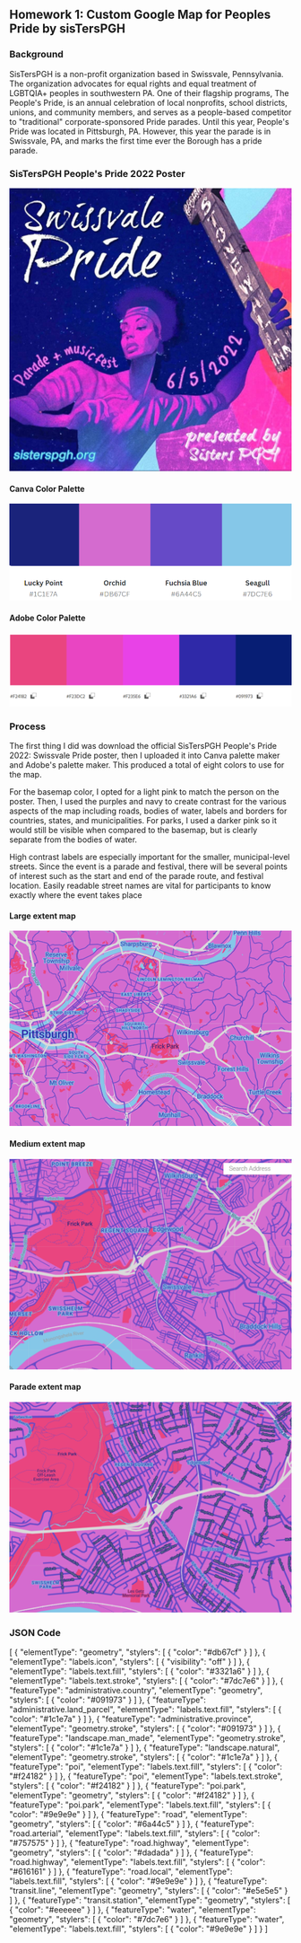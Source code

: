 ## Homework 1: Custom Google Map for Peoples Pride by sisTersPGH

### Background
SisTersPGH is a non-profit organization based in Swissvale, Pennsylvania. The organization advocates for equal rights and equal treatment of LGBTQIA+ peoples in southwestern PA. One of their flagship programs, The People's Pride, is an annual celebration of local nonprofits, school districts, unions, and community members, and serves as a people-based competitor to "traditional" corporate-sponsored Pride parades. Until this year, People's Pride was located in Pittsburgh, PA. However, this year the parade is in Swissvale, PA, and marks the first time ever the Borough has a pride parade. 

### SisTersPGH People's Pride 2022 Poster
![SisTersPGH People's Pride: Swissvale Pride Poster](PeoplesPride.jpeg)

#### Canva Color Palette
![Canva Color Palette](Canva_palette.png)

#### Adobe Color Palette
![Adobe Color Palette](Adobe_palette.png)

### Process
The first thing I did was download the official SisTersPGH People's Pride 2022: Swissvale Pride poster, then I uploaded it into Canva palette maker and Adobe's palette maker. This produced a total of eight colors to use for the map.

For the basemap color, I opted for a light pink to match the person on the poster. Then, I used the purples and navy to create contrast for the various aspects of the map including roads, bodies of water, labels and borders for countries, states, and municipalities. For parks, I used a darker pink so it would still be visible when compared to the basemap, but is clearly separate from the bodies of water.

High contrast labels are especially important for the smaller, municipal-level streets. Since the event is a parade and festival, there will be several points of interest such as the start and end of the parade route, and festival location. Easily readable street names are vital for participants to know exactly where the event takes place

#### Large extent map
![Large extent map](Peoples_PGH.png)

#### Medium extent map
![Medium extent map](Peoples_Swissvale.png)

#### Parade extent map
![Parade extent map](Peoples_route.png)

### JSON Code
[
  {
    "elementType": "geometry",
    "stylers": [
      {
        "color": "#db67cf"
      }
    ]
  },
  {
    "elementType": "labels.icon",
    "stylers": [
      {
        "visibility": "off"
      }
    ]
  },
  {
    "elementType": "labels.text.fill",
    "stylers": [
      {
        "color": "#3321a6"
      }
    ]
  },
  {
    "elementType": "labels.text.stroke",
    "stylers": [
      {
        "color": "#7dc7e6"
      }
    ]
  },
  {
    "featureType": "administrative.country",
    "elementType": "geometry",
    "stylers": [
      {
        "color": "#091973"
      }
    ]
  },
  {
    "featureType": "administrative.land_parcel",
    "elementType": "labels.text.fill",
    "stylers": [
      {
        "color": "#1c1e7a"
      }
    ]
  },
  {
    "featureType": "administrative.province",
    "elementType": "geometry.stroke",
    "stylers": [
      {
        "color": "#091973"
      }
    ]
  },
  {
    "featureType": "landscape.man_made",
    "elementType": "geometry.stroke",
    "stylers": [
      {
        "color": "#1c1e7a"
      }
    ]
  },
  {
    "featureType": "landscape.natural",
    "elementType": "geometry.stroke",
    "stylers": [
      {
        "color": "#1c1e7a"
      }
    ]
  },
  {
    "featureType": "poi",
    "elementType": "labels.text.fill",
    "stylers": [
      {
        "color": "#f24182"
      }
    ]
  },
  {
    "featureType": "poi",
    "elementType": "labels.text.stroke",
    "stylers": [
      {
        "color": "#f24182"
      }
    ]
  },
  {
    "featureType": "poi.park",
    "elementType": "geometry",
    "stylers": [
      {
        "color": "#f24182"
      }
    ]
  },
  {
    "featureType": "poi.park",
    "elementType": "labels.text.fill",
    "stylers": [
      {
        "color": "#9e9e9e"
      }
    ]
  },
  {
    "featureType": "road",
    "elementType": "geometry",
    "stylers": [
      {
        "color": "#6a44c5"
      }
    ]
  },
  {
    "featureType": "road.arterial",
    "elementType": "labels.text.fill",
    "stylers": [
      {
        "color": "#757575"
      }
    ]
  },
  {
    "featureType": "road.highway",
    "elementType": "geometry",
    "stylers": [
      {
        "color": "#dadada"
      }
    ]
  },
  {
    "featureType": "road.highway",
    "elementType": "labels.text.fill",
    "stylers": [
      {
        "color": "#616161"
      }
    ]
  },
  {
    "featureType": "road.local",
    "elementType": "labels.text.fill",
    "stylers": [
      {
        "color": "#9e9e9e"
      }
    ]
  },
  {
    "featureType": "transit.line",
    "elementType": "geometry",
    "stylers": [
      {
        "color": "#e5e5e5"
      }
    ]
  },
  {
    "featureType": "transit.station",
    "elementType": "geometry",
    "stylers": [
      {
        "color": "#eeeeee"
      }
    ]
  },
  {
    "featureType": "water",
    "elementType": "geometry",
    "stylers": [
      {
        "color": "#7dc7e6"
      }
    ]
  },
  {
    "featureType": "water",
    "elementType": "labels.text.fill",
    "stylers": [
      {
        "color": "#9e9e9e"
      }
    ]
  }
]
